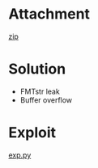 # Attachment

[zip](Echo-Time.zip)

# Solution

- FMTstr leak
- Buffer overflow

# Exploit

[exp.py](exp.py)
